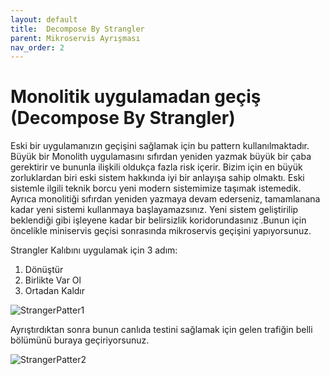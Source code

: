 ```yaml
---
layout: default
title:  Decompose By Strangler
parent: Mikroservis Ayrışması
nav_order: 2
---
```


# Monolitik uygulamadan geçiş (Decompose By Strangler)

Eski bir uygulamanızın geçişini sağlamak için bu pattern kullanılmaktadır. Büyük bir Monolith uygulamasını sıfırdan yeniden yazmak büyük bir çaba gerektirir ve bununla ilişkili oldukça fazla risk içerir. Bizim için en büyük zorluklardan biri eski sistem hakkında iyi bir anlayışa sahip olmaktı. Eski sistemle ilgili teknik borcu yeni modern sistemimize taşımak istemedik. Ayrıca monolitiği sıfırdan yeniden yazmaya devam ederseniz, tamamlanana kadar yeni sistemi kullanmaya başlayamazsınız. Yeni sistem geliştirilip beklendiği gibi işleyene kadar bir belirsizlik koridorundasınız .Bunun için öncelikle miniservis geçisi sonrasında mikroservis geçişini yapıyorsunuz.

Strangler Kalıbını uygulamak için 3 adım:

 1. Dönüştür
 2. Birlikte Var Ol
 3. Ortadan Kaldır

![StrangerPatter1](./../kaynaklar/stranger-pattern1.png)

Ayrıştırdıktan sonra bunun canlıda testini sağlamak için gelen trafiğin belli bölümünü buraya geçiriyorsunuz.

![StrangerPatter2](./../kaynaklar/stranger-pattern2.jpeg)

